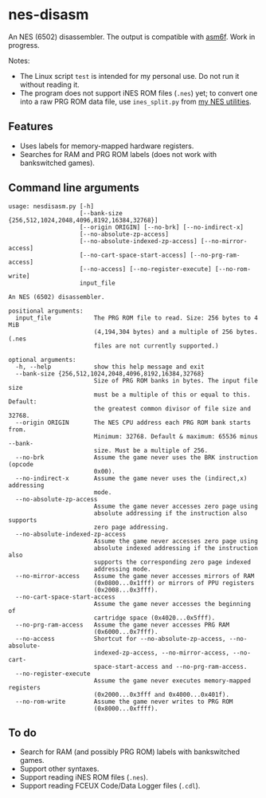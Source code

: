 # nes-disasm
An NES (6502) disassembler. The output is compatible with [asm6f](https://github.com/freem/asm6f). Work in progress.

Notes:
* The Linux script `test` is intended for my personal use. Do not run it without reading it.
* The program does not support iNES ROM files (`.nes`) yet; to convert one into a raw PRG ROM data file, use `ines_split.py` from [my NES utilities](https://github.com/qalle2/nes-util).

## Features
* Uses labels for memory-mapped hardware registers.
* Searches for RAM and PRG ROM labels (does not work with bankswitched games).

## Command line arguments
```
usage: nesdisasm.py [-h]
                    [--bank-size {256,512,1024,2048,4096,8192,16384,32768}]
                    [--origin ORIGIN] [--no-brk] [--no-indirect-x]
                    [--no-absolute-zp-access]
                    [--no-absolute-indexed-zp-access] [--no-mirror-access]
                    [--no-cart-space-start-access] [--no-prg-ram-access]
                    [--no-access] [--no-register-execute] [--no-rom-write]
                    input_file

An NES (6502) disassembler.

positional arguments:
  input_file            The PRG ROM file to read. Size: 256 bytes to 4 MiB
                        (4,194,304 bytes) and a multiple of 256 bytes. (.nes
                        files are not currently supported.)

optional arguments:
  -h, --help            show this help message and exit
  --bank-size {256,512,1024,2048,4096,8192,16384,32768}
                        Size of PRG ROM banks in bytes. The input file size
                        must be a multiple of this or equal to this. Default:
                        the greatest common divisor of file size and 32768.
  --origin ORIGIN       The NES CPU address each PRG ROM bank starts from.
                        Minimum: 32768. Default & maximum: 65536 minus --bank-
                        size. Must be a multiple of 256.
  --no-brk              Assume the game never uses the BRK instruction (opcode
                        0x00).
  --no-indirect-x       Assume the game never uses the (indirect,x) addressing
                        mode.
  --no-absolute-zp-access
                        Assume the game never accesses zero page using
                        absolute addressing if the instruction also supports
                        zero page addressing.
  --no-absolute-indexed-zp-access
                        Assume the game never accesses zero page using
                        absolute indexed addressing if the instruction also
                        supports the corresponding zero page indexed
                        addressing mode.
  --no-mirror-access    Assume the game never accesses mirrors of RAM
                        (0x0800...0x1fff) or mirrors of PPU registers
                        (0x2008...0x3fff).
  --no-cart-space-start-access
                        Assume the game never accesses the beginning of
                        cartridge space (0x4020...0x5fff).
  --no-prg-ram-access   Assume the game never accesses PRG RAM
                        (0x6000...0x7fff).
  --no-access           Shortcut for --no-absolute-zp-access, --no-absolute-
                        indexed-zp-access, --no-mirror-access, --no-cart-
                        space-start-access and --no-prg-ram-access.
  --no-register-execute
                        Assume the game never executes memory-mapped registers
                        (0x2000...0x3fff and 0x4000...0x401f).
  --no-rom-write        Assume the game never writes to PRG ROM
                        (0x8000...0xffff).
```

## To do
* Search for RAM (and possibly PRG ROM) labels with bankswitched games.
* Support other syntaxes.
* Support reading iNES ROM files (`.nes`).
* Support reading FCEUX Code/Data Logger files (`.cdl`).

